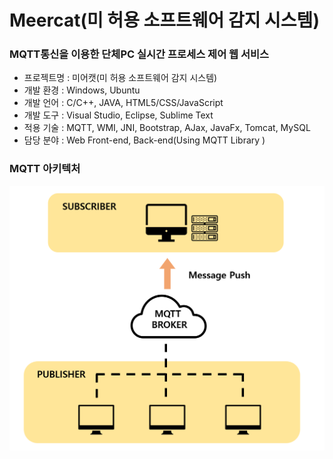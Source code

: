 # Meercat(미 허용 소프트웨어 감지 시스템)
### MQTT통신을 이용한 단체PC 실시간 프로세스 제어 웹 서비스
<ul>
    <li> 프로젝트명 : 미어캣(미 허용 소프트웨어 감지 시스템) </li>
    <li> 개발 환경 : Windows, Ubuntu </li>
    <li> 개발 언어 : C/C++, JAVA, HTML5/CSS/JavaScript </li>
    <li> 개발 도구 : Visual Studio, Eclipse, Sublime Text </li>
    <li> 적용 기술 : MQTT, WMI, JNI, Bootstrap, AJax, JavaFx, Tomcat, MySQL </li>
    <li> 담당 분야 : Web Front-end, Back-end(Using MQTT Library ) </li>
</ul>

### MQTT 아키텍처
![Image Load Fail](./images/Architecture.png)
